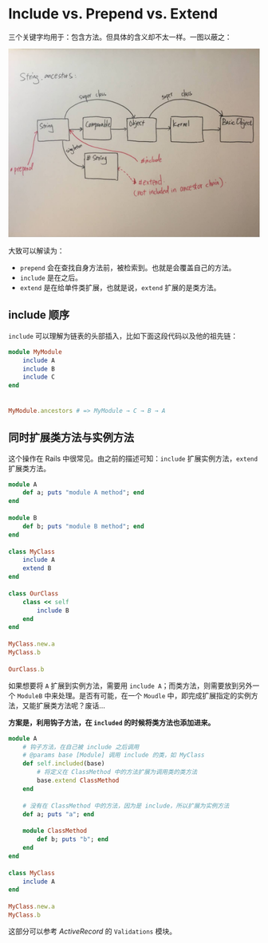 # Include vs. Prepend vs. Extend

三个关键字均用于：包含方法。但具体的含义却不太一样。一图以蔽之：

![](../resources/include_prepend_extend.jpg)

大致可以解读为：

- `prepend` 会在查找自身方法前，被检索到。也就是会覆盖自己的方法。
- `include` 是在之后。
- `extend` 是在给单件类扩展，也就是说，`extend` 扩展的是类方法。

## include 顺序

`include` 可以理解为链表的头部插入，比如下面这段代码以及他的祖先链：

```ruby
module MyModule
	include A
	include B
	include C
end


MyModule.ancestors # => MyModule → C → B → A
```

## 同时扩展类方法与实例方法

这个操作在 Rails 中很常见。由之前的描述可知：`include` 扩展实例方法，`extend` 扩展类方法。

```ruby
module A
	def a; puts "module A method"; end
end

module B
	def b; puts "module B method"; end
end

class MyClass
	include A
	extend B
end

class OurClass
	class << self
		include B
	end
end

MyClass.new.a
MyClass.b

OurClass.b
```

如果想要将 `A` 扩展到实例方法，需要用 `include A`；而类方法，则需要放到另外一个 `ModuleB` 中来处理。是否有可能，在一个 `Moudle` 中，即完成扩展指定的实例方法，又能扩展类方法呢？废话...

**方案是，利用钩子方法，在 `included` 的时候将类方法也添加进来。**

```ruby
module A
	# 钩子方法，在自己被 include 之后调用
	# @params base [Module] 调用 include 的类，如 MyClass
	def self.included(base)
		# 将定义在 ClassMethod 中的方法扩展为调用类的类方法
		base.extend ClassMethod
	end

	# 没有在 ClassMethod 中的方法，因为是 include，所以扩展为实例方法
	def a; puts "a"; end

	module ClassMethod
		def b; puts "b"; end
	end
end

class MyClass
	include A
end

MyClass.new.a
MyClass.b

```

这部分可以参考 *ActiveRecord* 的 `Validations` 模块。